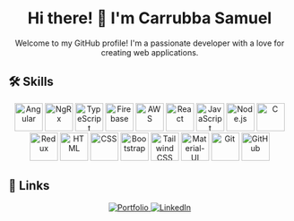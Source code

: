 <h1 align="center">Hi there! 👋 I'm Carrubba Samuel</h1>

<p align="center">
  Welcome to my GitHub profile! I'm a passionate developer with a love for creating web applications.
</p>

## 🛠️ Skills

<p align="center">
  <!-- Angular -->
  <img src="https://cdn.worldvectorlogo.com/logos/angular-icon-1.svg" alt="Angular" width="50" />

  <!-- NgRx -->
  <img src="https://ngrx.io/assets/images/ngrx-logo.png" alt="NgRx" width="50" />

  <!-- TypeScript -->
  <img src="https://cdn.worldvectorlogo.com/logos/typescript.svg" alt="TypeScript" width="50" />

  <!-- Firebase -->
  <img src="https://cdn.worldvectorlogo.com/logos/firebase-1.svg" alt="Firebase" width="50" />

  <!-- AWS -->
  <img src="https://cdn.worldvectorlogo.com/logos/aws-logo.svg" alt="AWS" width="50" />

  <!-- React -->
  <img src="https://cdn.worldvectorlogo.com/logos/react-2.svg" alt="React" width="50" />

  <!-- JavaScript -->
  <img src="https://cdn-icons-png.flaticon.com/512/5968/5968292.png" alt="JavaScript" width="50" />

  <!-- Node.js -->
  <img src="https://cdn.worldvectorlogo.com/logos/nodejs-icon.svg" alt="Node.js" width="50" />

  <!-- C -->
  <img src="https://cdn.worldvectorlogo.com/logos/c.svg" alt="C" width="50" />

  <!-- Redux -->
  <img src="https://cdn.worldvectorlogo.com/logos/redux.svg" alt="Redux" width="50" />

  <!-- HTML -->
  <img src="https://cdn-icons-png.flaticon.com/512/1532/1532556.png" alt="HTML" width="50" />

  <!-- CSS -->
  <img src="https://cdn.iconscout.com/icon/free/png-256/free-css3-9-1175237.png" alt="CSS" width="50" />

  <!-- Bootstrap -->
  <img src="https://cdn.worldvectorlogo.com/logos/bootstrap-4.svg" alt="Bootstrap" width="50" />

  <!-- Tailwind CSS -->
  <img src="https://cdn.worldvectorlogo.com/logos/tailwindcss.svg" alt="Tailwind CSS" width="50" />

  <!-- Material-UI -->
  <img src="https://cdn.worldvectorlogo.com/logos/material-ui-1.svg" alt="Material-UI" width="50" />

  <!-- Git -->
  <img src="https://cdn.worldvectorlogo.com/logos/git-icon.svg" alt="Git" width="50" />

  <!-- GitHub -->
  <img src="https://cdn.worldvectorlogo.com/logos/github-icon-1.svg" alt="GitHub" width="50" />
</p>


## 🔗 Links

<p align="center">
  <a href="https://portfolio-sigma-self-61.vercel.app/">
    <img src="https://img.shields.io/badge/my_portfolio-000?style=for-the-badge&logo=ko-fi&logoColor=white" alt="Portfolio" />
  </a>
  <a href="https://www.linkedin.com/in/samuel-carrubba-562456228/">
    <img src="https://img.shields.io/badge/linkedin-0A66C2?style=for-the-badge&logo=linkedin&logoColor=white" alt="LinkedIn" />
  </a>
</p>
